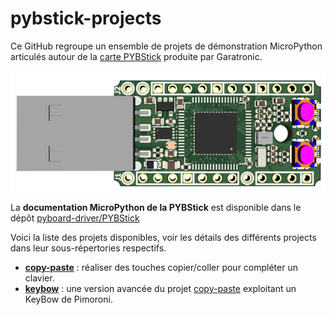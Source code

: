 # pybstick-projects

Ce GitHub regroupe un ensemble de projets de démonstration MicroPython articulés autour de la [carte PYBStick](https://shop.mchobby.be/fr/micropython/1830-pybstick-lite-26-micropython-et-arduino-3232100018303-garatronic.html) produite par Garatronic.

![PYBStick](docs/_static/PYBStick-Lite-26.jpg)

La __documentation MicroPython de la PYBStick__ est disponible dans le dépôt [pyboard-driver/PYBStick](https://github.com/mchobby/pyboard-driver/tree/master/PYBStick)

Voici la liste des projets disponibles, voir les détails des différents projects dans leur sous-répertories respectifs.

* __[copy-paste](../../tree/master/copy-paste)__ : réaliser des touches copier/coller pour compléter un clavier.
* __[keybow](../../tree/master/keybow)__ : une version avancée du projet [copy-paste](../../tree/master/copy-paste) exploitant un KeyBow de Pimoroni.
